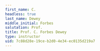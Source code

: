 ```yaml
---
first_name: C.
headless: true
last_name: Dewey
middle_initial: Forbes
salutation: Prof.
title: Prof. C. Forbes Dewey
type: instructor
uid: 7c88d28e-19ce-b2d0-4e34-ec0135d219a7
---
```

